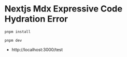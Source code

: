 # Nextjs Mdx Expressive Code Hydration Error

```bash
pnpm install

pnpm dev
```

- http://localhost:3000/test

